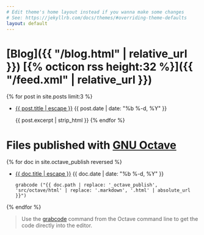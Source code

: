 ```yaml
---
# Edit theme's home layout instead if you wanna make some changes
# See: https://jekyllrb.com/docs/themes/#overriding-theme-defaults
layout: default
---
```


# [Blog]({{ "/blog.html" | relative_url }}) [{% octicon rss height:32 %}]({{ "/feed.xml" | relative_url }})

{% for post in site.posts limit:3 %}
- <a class="post-link" href="{{ post.url | relative_url }}">{{ post.title | escape }}</a>
  <span class="post-meta">{{ post.date | date: "%b %-d, %Y" }}</span>

  {{ post.excerpt | strip_html }}
{% endfor %}



# Files published with [GNU Octave](http://www.octave.org)

{% for doc in site.octave_publish reversed %}
- <a class="post-link" href="{{ doc.url | relative_url }}">{{ doc.title | escape }}</a>
  <span class="post-meta">{{ doc.date | date: "%b %-d, %Y" }}</span>

      grabcode ("{{ doc.path | replace: '_octave_publish', 'src/octave/html' | replace: '.markdown', '.html' | absolute_url }}")

{% endfor %}

> Use the [grabcode](https://www.gnu.org/software/octave/doc/interpreter/XREFgrabcode.html)
  command from the Octave command line to get the code directly into the editor.
